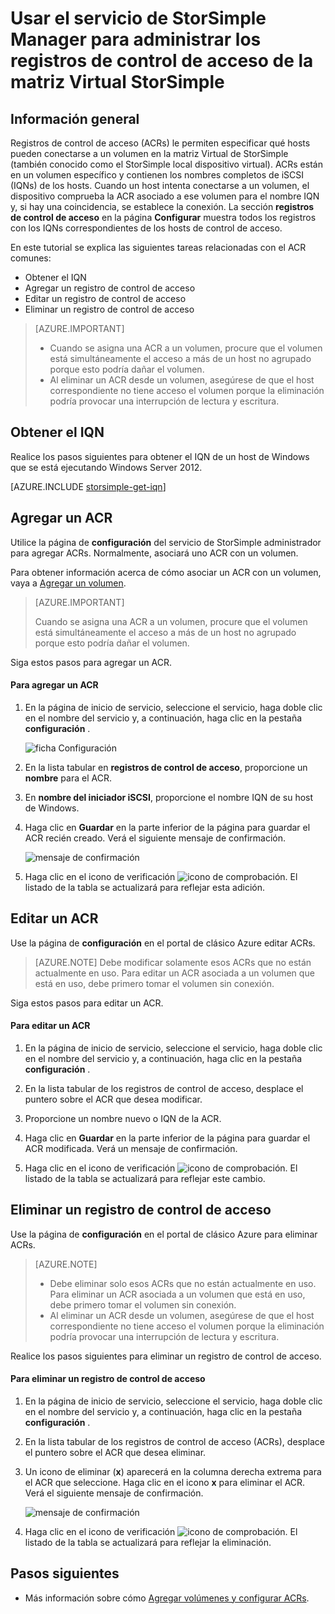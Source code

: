 <properties 
   pageTitle="Administrar los registros de control de acceso de la matriz Virtual StorSimple | Microsoft Azure"
   description="Describe cómo administrar los registros de control de acceso (ACRs) para determinar qué hosts pueden conectarse a un volumen en la matriz Virtual StorSimple."
   services="storsimple"
   documentationCenter=""
   authors="alkohli"
   manager="carmonm"
   editor="" />
<tags 
   ms.service="storsimple"
   ms.devlang="na"
   ms.topic="article"
   ms.tgt_pltfrm="na"
   ms.workload="na"
   ms.date="05/03/2016"
   ms.author="alkohli" />

# <a name="use-the-storsimple-manager-service-to-manage-access-control-records-for-the-storsimple-virtual-array"></a>Usar el servicio de StorSimple Manager para administrar los registros de control de acceso de la matriz Virtual StorSimple 

## <a name="overview"></a>Información general

Registros de control de acceso (ACRs) le permiten especificar qué hosts pueden conectarse a un volumen en la matriz Virtual de StorSimple (también conocido como el StorSimple local dispositivo virtual). ACRs están en un volumen específico y contienen los nombres completos de iSCSI (IQNs) de los hosts. Cuando un host intenta conectarse a un volumen, el dispositivo comprueba la ACR asociado a ese volumen para el nombre IQN y, si hay una coincidencia, se establece la conexión. La sección **registros de control de acceso** en la página **Configurar** muestra todos los registros con los IQNs correspondientes de los hosts de control de acceso.

En este tutorial se explica las siguientes tareas relacionadas con el ACR comunes:

- Obtener el IQN
- Agregar un registro de control de acceso 
- Editar un registro de control de acceso 
- Eliminar un registro de control de acceso 

> [AZURE.IMPORTANT] 
> 
> - Cuando se asigna una ACR a un volumen, procure que el volumen está simultáneamente el acceso a más de un host no agrupado porque esto podría dañar el volumen. 
> - Al eliminar un ACR desde un volumen, asegúrese de que el host correspondiente no tiene acceso el volumen porque la eliminación podría provocar una interrupción de lectura y escritura.

## <a name="get-the-iqn"></a>Obtener el IQN

Realice los pasos siguientes para obtener el IQN de un host de Windows que se está ejecutando Windows Server 2012.

[AZURE.INCLUDE [storsimple-get-iqn](../../includes/storsimple-get-iqn.md)]

## <a name="add-an-acr"></a>Agregar un ACR

Utilice la página de **configuración** del servicio de StorSimple administrador para agregar ACRs. Normalmente, asociará uno ACR con un volumen.

Para obtener información acerca de cómo asociar un ACR con un volumen, vaya a [Agregar un volumen](storsimple-ova-deploy3-iscsi-setup.md#step-3-add-a-volume).

>[AZURE.IMPORTANT] 
> 
>Cuando se asigna una ACR a un volumen, procure que el volumen está simultáneamente el acceso a más de un host no agrupado porque esto podría dañar el volumen.
 
Siga estos pasos para agregar un ACR.

#### <a name="to-add-an-acr"></a>Para agregar un ACR

1. En la página de inicio de servicio, seleccione el servicio, haga doble clic en el nombre del servicio y, a continuación, haga clic en la pestaña **configuración** .

    ![ficha Configuración](./media/storsimple-ova-manage-acrs/acr1.png)

2. En la lista tabular en **registros de control de acceso**, proporcione un **nombre** para el ACR.

3. En **nombre del iniciador iSCSI**, proporcione el nombre IQN de su host de Windows. 

4. Haga clic en **Guardar** en la parte inferior de la página para guardar el ACR recién creado. Verá el siguiente mensaje de confirmación.

    ![mensaje de confirmación](./media/storsimple-ova-manage-acrs/acr2.png)

5. Haga clic en el icono de verificación ![icono de comprobación](./media/storsimple-ova-manage-acrs/check-icon.png). El listado de la tabla se actualizará para reflejar esta adición.

## <a name="edit-an-acr"></a>Editar un ACR

Use la página de **configuración** en el portal de clásico Azure editar ACRs. 

> [AZURE.NOTE] Debe modificar solamente esos ACRs que no están actualmente en uso. Para editar un ACR asociada a un volumen que está en uso, debe primero tomar el volumen sin conexión.

Siga estos pasos para editar un ACR.

#### <a name="to-edit-an-acr"></a>Para editar un ACR

1. En la página de inicio de servicio, seleccione el servicio, haga doble clic en el nombre del servicio y, a continuación, haga clic en la pestaña **configuración** .

2. En la lista tabular de los registros de control de acceso, desplace el puntero sobre el ACR que desea modificar.

3. Proporcione un nombre nuevo o IQN de la ACR.

4. Haga clic en **Guardar** en la parte inferior de la página para guardar el ACR modificada. Verá un mensaje de confirmación. 

5. Haga clic en el icono de verificación ![icono de comprobación](./media/storsimple-ova-manage-acrs/check-icon.png). El listado de la tabla se actualizará para reflejar este cambio.

## <a name="delete-an-access-control-record"></a>Eliminar un registro de control de acceso

Use la página de **configuración** en el portal de clásico Azure para eliminar ACRs. 

> [AZURE.NOTE] 
> 
> - Debe eliminar solo esos ACRs que no están actualmente en uso. Para eliminar un ACR asociada a un volumen que está en uso, debe primero tomar el volumen sin conexión.
> - Al eliminar un ACR desde un volumen, asegúrese de que el host correspondiente no tiene acceso el volumen porque la eliminación podría provocar una interrupción de lectura y escritura.

Realice los pasos siguientes para eliminar un registro de control de acceso.

#### <a name="to-delete-an-access-control-record"></a>Para eliminar un registro de control de acceso

1. En la página de inicio de servicio, seleccione el servicio, haga doble clic en el nombre del servicio y, a continuación, haga clic en la pestaña **configuración** .

2. En la lista tabular de los registros de control de acceso (ACRs), desplace el puntero sobre el ACR que desea eliminar.

3. Un icono de eliminar (**x**) aparecerá en la columna derecha extrema para el ACR que seleccione. Haga clic en el icono **x** para eliminar el ACR. Verá el siguiente mensaje de confirmación.

    ![mensaje de confirmación](./media/storsimple-ova-manage-acrs/acr3.png)

5. Haga clic en el icono de verificación ![icono de comprobación](./media/storsimple-ova-manage-acrs/check-icon.png). El listado de la tabla se actualizará para reflejar la eliminación.

## <a name="next-steps"></a>Pasos siguientes

- Más información sobre cómo [Agregar volúmenes y configurar ACRs](storsimple-ova-deploy3-iscsi-setup.md#step-3-add-a-volume).
